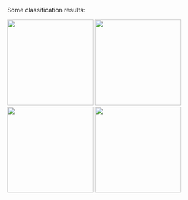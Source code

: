 Some classification results:

<img src="https://user-images.githubusercontent.com/1630974/56848132-60106f00-68e5-11e9-81c9-65f1836ac983.png" width="200" />
<img src="https://user-images.githubusercontent.com/1630974/56848133-60106f00-68e5-11e9-8704-b613401f61bd.png" width="200" />
<img src="https://user-images.githubusercontent.com/1630974/56848134-60106f00-68e5-11e9-908a-09f4ac43436c.png" width="200" />
<img src="https://user-images.githubusercontent.com/1630974/56848135-60106f00-68e5-11e9-9834-a311ca0a5fe0.png" width="200" />
